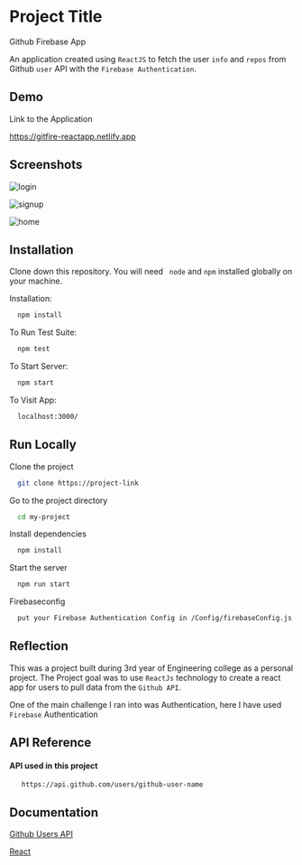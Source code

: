 # Project Title

Github Firebase App

An application created using `ReactJS` to fetch the user `info` and `repos` from Github `user` API with the `Firebase Authentication`.

## Demo

Link to the Application

https://gitfire-reactapp.netlify.app

## Screenshots

![login](https://user-images.githubusercontent.com/61618123/145707556-7cc8b1b9-5600-4db3-96b2-07527580035e.jpg)

![signup](https://user-images.githubusercontent.com/61618123/145707557-ffaaaa46-b4b0-48a3-a8c0-416c3b230137.jpg)

![home](https://user-images.githubusercontent.com/61618123/145707559-b940fdc5-cbd3-4adc-94ab-585c1bf11d58.jpg)


## Installation

Clone down this repository. You will need ` node` and `npm` installed globally on your machine.

Installation:

```bash
  npm install
```

To Run Test Suite:

```bash
  npm test
```

To Start Server:

```bash
  npm start
```

To Visit App:

```bash
  localhost:3000/
```

## Run Locally

Clone the project

```bash
  git clone https://project-link
```

Go to the project directory

```bash
  cd my-project
```

Install dependencies

```bash
  npm install
```

Start the server

```bash
  npm run start
```

Firebaseconfig

```bash
  put your Firebase Authentication Config in /Config/firebaseConfig.js file
```

## Reflection

This was a project built during 3rd year of Engineering college as a personal project. The Project goal was to use `ReactJs` technology to create a react app for users to pull data from the `Github API`.

One of the main challenge I ran into was Authentication, here I have used `Firebase` Authentication

## API Reference

#### API used in this project

```http
   https://api.github.com/users/github-user-name
```

## Documentation

[Github Users API](https://docs.github.com/en/rest/reference/users)

[React](https://beta.reactjs.org/)
